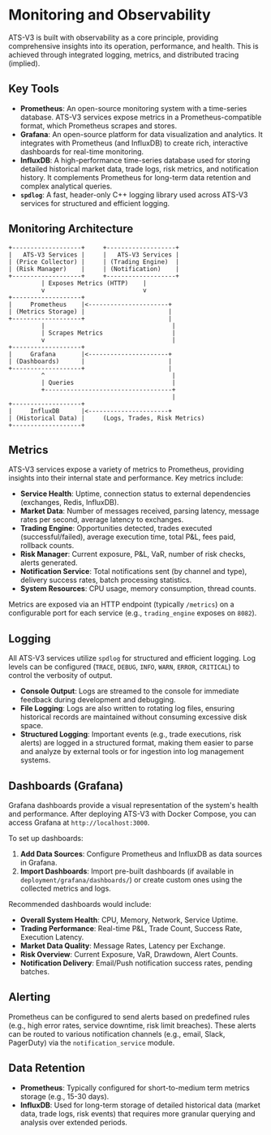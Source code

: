 # Monitoring and Observability

ATS-V3 is built with observability as a core principle, providing comprehensive insights into its operation, performance, and health. This is achieved through integrated logging, metrics, and distributed tracing (implied).

## Key Tools

-   **Prometheus**: An open-source monitoring system with a time-series database. ATS-V3 services expose metrics in a Prometheus-compatible format, which Prometheus scrapes and stores.
-   **Grafana**: An open-source platform for data visualization and analytics. It integrates with Prometheus (and InfluxDB) to create rich, interactive dashboards for real-time monitoring.
-   **InfluxDB**: A high-performance time-series database used for storing detailed historical market data, trade logs, risk metrics, and notification history. It complements Prometheus for long-term data retention and complex analytical queries.
-   **`spdlog`**: A fast, header-only C++ logging library used across ATS-V3 services for structured and efficient logging.

## Monitoring Architecture

```
+-------------------+     +-------------------+
|   ATS-V3 Services |     |   ATS-V3 Services |
| (Price Collector) |     | (Trading Engine)  |
| (Risk Manager)    |     | (Notification)    |
+-------------------+     +-------------------+
         | Exposes Metrics (HTTP)    |
         v                           v
+-------------------+
|     Prometheus    |<----------------------+
| (Metrics Storage) |                       |
+-------------------+                       |
         |                                   |
         | Scrapes Metrics                   |
         v                                   |
+-------------------+
|     Grafana       |<----------------------+
| (Dashboards)      |                       |
+-------------------+                       |
         ^                                   |
         | Queries                           |
         +-----------------------------------+
                                             |
+-------------------+
|     InfluxDB      |<----------------------+
| (Historical Data) |     (Logs, Trades, Risk Metrics)
+-------------------+
```

## Metrics

ATS-V3 services expose a variety of metrics to Prometheus, providing insights into their internal state and performance. Key metrics include:

-   **Service Health**: Uptime, connection status to external dependencies (exchanges, Redis, InfluxDB).
-   **Market Data**: Number of messages received, parsing latency, message rates per second, average latency to exchanges.
-   **Trading Engine**: Opportunities detected, trades executed (successful/failed), average execution time, total P&L, fees paid, rollback counts.
-   **Risk Manager**: Current exposure, P&L, VaR, number of risk checks, alerts generated.
-   **Notification Service**: Total notifications sent (by channel and type), delivery success rates, batch processing statistics.
-   **System Resources**: CPU usage, memory consumption, thread counts.

Metrics are exposed via an HTTP endpoint (typically `/metrics`) on a configurable port for each service (e.g., `trading_engine` exposes on `8082`).

## Logging

All ATS-V3 services utilize `spdlog` for structured and efficient logging. Log levels can be configured (`TRACE`, `DEBUG`, `INFO`, `WARN`, `ERROR`, `CRITICAL`) to control the verbosity of output.

-   **Console Output**: Logs are streamed to the console for immediate feedback during development and debugging.
-   **File Logging**: Logs are also written to rotating log files, ensuring historical records are maintained without consuming excessive disk space.
-   **Structured Logging**: Important events (e.g., trade executions, risk alerts) are logged in a structured format, making them easier to parse and analyze by external tools or for ingestion into log management systems.

## Dashboards (Grafana)

Grafana dashboards provide a visual representation of the system's health and performance. After deploying ATS-V3 with Docker Compose, you can access Grafana at `http://localhost:3000`.

To set up dashboards:

1.  **Add Data Sources**: Configure Prometheus and InfluxDB as data sources in Grafana.
2.  **Import Dashboards**: Import pre-built dashboards (if available in `deployment/grafana/dashboards/`) or create custom ones using the collected metrics and logs.

Recommended dashboards would include:
-   **Overall System Health**: CPU, Memory, Network, Service Uptime.
-   **Trading Performance**: Real-time P&L, Trade Count, Success Rate, Execution Latency.
-   **Market Data Quality**: Message Rates, Latency per Exchange.
-   **Risk Overview**: Current Exposure, VaR, Drawdown, Alert Counts.
-   **Notification Delivery**: Email/Push notification success rates, pending batches.

## Alerting

Prometheus can be configured to send alerts based on predefined rules (e.g., high error rates, service downtime, risk limit breaches). These alerts can be routed to various notification channels (e.g., email, Slack, PagerDuty) via the `notification_service` module.

## Data Retention

-   **Prometheus**: Typically configured for short-to-medium term metrics storage (e.g., 15-30 days).
-   **InfluxDB**: Used for long-term storage of detailed historical data (market data, trade logs, risk events) that requires more granular querying and analysis over extended periods.

